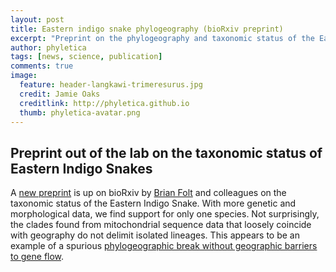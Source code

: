 ```yaml
---
layout: post
title: Eastern indigo snake phylogeography (bioRxiv preprint)
excerpt: "Preprint on the phylogeography and taxonomic status of the Eastern Indigo Snake."
author: phyletica
tags: [news, science, publication]
comments: true
image:
  feature: header-langkawi-trimeresurus.jpg
  credit: Jamie Oaks
  creditlink: http://phyletica.github.io
  thumb: phyletica-avatar.png
---
```


## Preprint out of the lab on the taxonomic status of Eastern Indigo Snakes

A
[new preprint](https://www.biorxiv.org/content/early/2018/05/11/318766)
is up on bioRxiv by
[Brian Folt](https://brianfolt.com/)
and colleagues on the taxonomic status of the Eastern Indigo Snake.
With more genetic and morphological data, we find support for only one species.
Not surprisingly, the clades found from mitochondrial sequence data that
loosely coincide with geography do not delimit isolated lineages.
This appears to be an example of a spurious
[phylogeographic break without geographic barriers to gene flow](https://onlinelibrary.wiley.com/doi/abs/10.1111/j.0014-3820.2002.tb00164.x).
